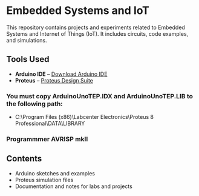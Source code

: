 # Embedded Systems and IoT

This repository contains projects and experiments related to Embedded Systems and Internet of Things (IoT). It includes circuits, code examples, and simulations.

## Tools Used

- **Arduino IDE** – [Download Arduino IDE](https://www.arduino.cc/en/software)
- **Proteus** – [Proteus Design Suite](https://getintopc.com/softwares/electrical-engineering/proteus-professional-2025-free-download/)
### You must copy ArduinoUnoTEP.IDX and ArduinoUnoTEP.LIB to the following path:
- C:\Program Files (x86)\Labcenter Electronics\Proteus 8 Professional\DATA\LIBRARY
### Programmmer AVRISP mkII

## Contents

- Arduino sketches and examples
- Proteus simulation files
- Documentation and notes for labs and projects

